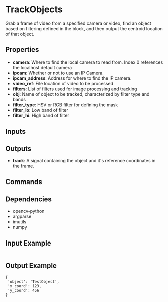 TrackObjects
========
Grab a frame of video from a specified camera or video, find an object based on filtering defined in the block, and then output the centroid location of that
object.

Properties
----------
- **camera**: Where to find the local camera to read from. Index 0 references the localhost default camera
- **ipcam**: Whether or not to use an IP Camera.
- **ipcam_address**: Address for where to find the IP camera.
- **video_ref**: File location of video to be processed
- **filters**: List of filters used for image processing and tracking
- **obj**: Name of object to be tracked, characterized by filter type and bands
- **filter_type**: HSV or RGB filter for defining the mask
- **filter_lo**: Low band of filter
- **filter_hi**: High band of filter


Inputs
------

Outputs
-------
- **track**: A signal containing the object and it's reference coordinates in the frame.

Commands
--------

Dependencies
------------
-    opencv-python
-    argparse
-    imutils
-    numpy

Input Example
-------------
```
```

Output Example
--------------
```
{
 'object': 'TestObject',
 'x_coord': 123,
 'y_coord': 456
}
```
